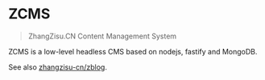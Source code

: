 # ZCMS

> ZhangZisu.CN Content Management System

ZCMS is a low-level headless CMS based on nodejs, fastify and MongoDB.

See also [zhangzisu-cn/zblog](https://github.com/zhangzisu-cn/zblog).
